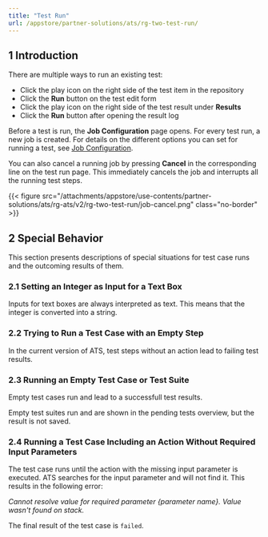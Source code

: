 ```yaml
---
title: "Test Run"
url: /appstore/partner-solutions/ats/rg-two-test-run/
---
```


## 1 Introduction

There are multiple ways to run an existing test:

* Click the play icon on the right side of the test item in the repository
* Click the **Run** button on the test edit form
* Click the play icon on the right side of the test result under **Results**
* Click the **Run** button after opening the result log

Before a test is run, the **Job Configuration** page opens. For every test run, a new job is created. For details on the different options you can set for running a test, see [Job Configuration](/appstore/partner-solutions/ats/rg-two-test-run-configuration/).

You can also cancel a running job by pressing **Cancel** in the corresponding line on the test run page. This immediately cancels the job and interrupts all the running test steps.

{{< figure src="/attachments/appstore/use-contents/partner-solutions/ats/rg-ats/v2/rg-two-test-run/job-cancel.png" class="no-border" >}}

## 2 Special Behavior 

This section presents descriptions of special situations for test case runs and the outcoming results of them.

### 2.1 Setting an Integer as Input for a Text Box

Inputs for text boxes are always interpreted as text. This means that the integer is converted into a string.

### 2.2 Trying to Run a Test Case with an Empty Step

In the current version of ATS, test steps without an action lead to failing test results.

### 2.3 Running an Empty Test Case or Test Suite

Empty test cases run and lead to a successfull test results.

Empty test suites run and are shown in the pending tests overview, but the result is not saved.

### 2.4 Running a Test Case Including an Action Without Required Input Parameters

The test case runs until the action with the missing input parameter is executed. ATS searches for the input parameter and will not find it. This results in the following error:

*Cannot resolve value for required parameter {parameter name}. Value wasn't found on stack.*

The final result of the test case is `failed`.
